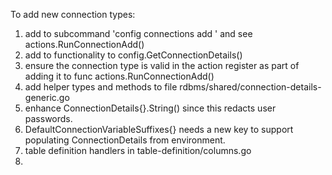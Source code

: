 To add new connection types:

1. add to subcommand 'config connections add <type>' and see actions.RunConnectionAdd()
1. add to functionality to config.GetConnectionDetails()
1. ensure the connection type is valid in the action register as part of adding it to func actions.RunConnectionAdd()
1. add helper types and methods to file rdbms/shared/connection-details-generic.go
1. enhance ConnectionDetails{}.String() since this redacts user passwords. 
1. DefaultConnectionVariableSuffixes{} needs a new key to support populating ConnectionDetails from environment.
1. table definition handlers in table-definition/columns.go
1. 
 
